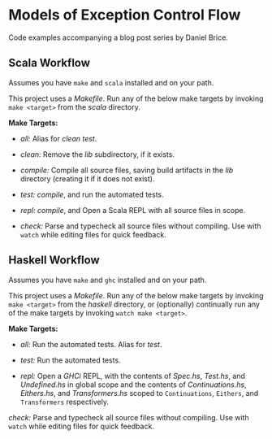 # Models of Exception Control Flow

Code examples accompanying a blog post series by Daniel Brice.

## Scala Workflow

Assumes you have `make` and `scala` installed and on your path.

This project uses a _Makefile_. Run any of the below make targets by invoking `make <target>` from the _scala_ directory.

**Make Targets:**

  - _all:_ Alias for _clean test_.

  - _clean:_ Remove the _lib_ subdirectory, if it exists.

  - _compile:_ Compile all source files, saving build artifacts in the _lib_ directory (creating it if it does not exist).

  - _test:_ _compile_, and run the automated tests.

  - _repl:_ _compile_, and Open a Scala REPL with all source files in scope.

  - _check:_ Parse and typecheck all source files without compiling. Use with `watch` while editing files for quick feedback.

## Haskell Workflow

Assumes you have `make` and `ghc` installed and on your path.

This project uses a _Makefile_. Run any of the below make targets by invoking `make <target>` from the _haskell_ directory, or (optionally) continually run any of the make targets by invoking `watch make <target>`.

**Make Targets:**

  - _all:_ Run the automated tests. Alias for _test_.

  - _test:_ Run the automated tests.

  - _repl:_ Open a _GHCi_ REPL, with the contents of _Spec.hs_, _Test.hs_, and _Undefined.hs_ in global scope and the contents of _Continuations.hs_, _Eithers.hs_, and _Transformers.hs_ scoped to `Continuations`, `Eithers`, and `Transformers` respectively.

  _check:_ Parse and typecheck all source files without compiling. Use with `watch` while editing files for quick feedback.
